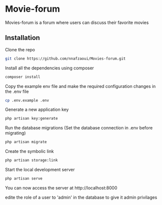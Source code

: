 # Movie-forum

Movies-forum is a forum where users can discuss their favorite movies

## Installation

Clone the repo

```bash
git clone https://github.com/nnafzaoui/Movies-forum.git
```
Install all the dependencies using composer

```bash
composer install
```
Copy the example env file and make the required configuration changes in the .env file

```bash
cp .env.example .env
```
Generate a new application key

```bash
php artisan key:generate
```

Run the database migrations (Set the database connection in .env before migrating)
```bash
php artisan migrate
```

Create the symbolic link
```bash
php artisan storage:link
```

Start the local development server

```bash
php artisan serve
```
You can now access the server at http://localhost:8000


edite the role of a user to 'admin' in the database to give it admin privilages

